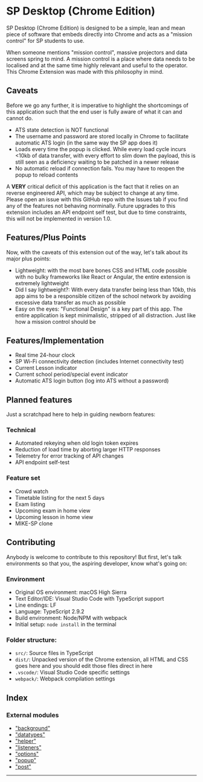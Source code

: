 
SP Desktop (Chrome Edition)
===========================

SP Desktop (Chrome Edition) is designed to be a simple, lean and mean piece of software that embeds directly into Chrome and acts as a "mission control" for SP students to use.

When someone mentions "mission control", massive projectors and data screens spring to mind. A mission control is a place where data needs to be localised and at the same time highly relevant and useful to the operator. This Chrome Extension was made with this philosophy in mind.

Caveats
-------

Before we go any further, it is imperative to highlight the shortcomings of this application such that the end user is fully aware of what it can and cannot do.

*   ATS state detection is NOT functional
*   The username and password are stored locally in Chrome to facilitate automatic ATS login (in the same way the SP app does it)
*   Loads every time the popup is clicked. While every load cycle incurs <10kb of data transfer, with every effort to slim down the payload, this is still seen as a deficiency waiting to be patched in a newer release
*   No automatic reload if connection fails. You may have to reopen the popup to reload contents

A **VERY** critical deficit of this application is the fact that it relies on an reverse engineered API, which may be subject to change at any time. Please open an issue with this GitHub repo with the Issues tab if you find any of the features not behaving norminally. Future upgrades to this extension includes an API endpoint self test, but due to time constraints, this will not be implemented in version 1.0.

Features/Plus Points
--------------------

Now, with the caveats of this extension out of the way, let's talk about its major plus points:

*   Lightweight: with the most bare bones CSS and HTML code possible with no bulky frameworks like React or Angular, the entire extension is extremely lightweight
*   Did I say lightweight?: With every data transfer being less than 10kb, this app aims to be a responsible citizen of the school network by avoiding excessive data transfer as much as possible
*   Easy on the eyes: "Functional Design" is a key part of this app. The entire application is kept minimalistic, stripped of all distraction. Just like how a mission control should be

Features/Implementation
-----------------------

*   Real time 24-hour clock
*   SP Wi-Fi connectivity detection (includes Internet connectivity test)
*   Current Lesson indicator
*   Current school period/special event indicator
*   Automatic ATS login button (log into ATS without a password)

Planned features
----------------

Just a scratchpad here to help in guiding newborn features:

### Technical

*   Automated rekeying when old login token expires
*   Reduction of load time by aborting larger HTTP responses
*   Telemetry for error tracking of API changes
*   API endpoint self-test

### Feature set

*   Crowd watch
*   Timetable listing for the next 5 days
*   Exam listing
*   Upcoming exam in home view
*   Upcoming lesson in home view
*   MIKE-SP clone

Contributing
------------

Anybody is welcome to contribute to this repository! But first, let's talk environments so that you, the aspiring developer, know what's going on:

### Environment

*   Original OS environment: macOS High Sierra
*   Text Editor/IDE: Visual Studio Code with TypeScript support
*   Line endings: LF
*   Language: TypeScript 2.9.2
*   Build environment: Node/NPM with webpack
*   Initial setup: `node install` in the terminal

### Folder structure:

*   `src/`: Source files in TypeScript
*   `dist/`: Unpacked version of the Chrome extension, all HTML and CSS goes here and you should edit those files direct in here
*   `.vscode/`: Visual Studio Code specific settings
*   `webpack/`: Webpack compilation settings

## Index

### External modules

* ["background"](modules/_background_.md)
* ["datatypes"](modules/_datatypes_.md)
* ["helper"](modules/_helper_.md)
* ["listeners"](modules/_listeners_.md)
* ["options"](modules/_options_.md)
* ["popup"](modules/_popup_.md)
* ["post"](modules/_post_.md)

---

